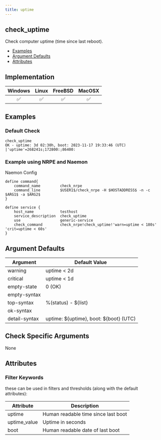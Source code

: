 ```yaml
---
title: uptime
---
```


## check_uptime

Check computer uptime (time since last reboot).

- [Examples](#examples)
- [Argument Defaults](#argument-defaults)
- [Attributes](#attributes)

## Implementation

| Windows            | Linux              | FreeBSD            | MacOSX             |
|:------------------:|:------------------:|:------------------:|:------------------:|
| :white_check_mark: | :white_check_mark: | :white_check_mark: | :white_check_mark: |

## Examples

### Default Check

    check_uptime
    OK - uptime: 3d 02:30h, boot: 2023-11-17 19:33:46 (UTC) |'uptime'=268241s;172800:;86400:

### Example using NRPE and Naemon

Naemon Config

    define command{
        command_name         check_nrpe
        command_line         $USER1$/check_nrpe -H $HOSTADDRESS$ -n -c $ARG1$ -a $ARG2$
    }

    define service {
        host_name            testhost
        service_description  check_uptime
        use                  generic-service
        check_command        check_nrpe!check_uptime!'warn=uptime < 180s' 'crit=uptime < 60s'
    }

## Argument Defaults

| Argument      | Default Value                            |
| ------------- | ---------------------------------------- |
| warning       | uptime < 2d                              |
| critical      | uptime < 1d                              |
| empty-state   | 0 (OK)                                   |
| empty-syntax  |                                          |
| top-syntax    | %(status) - \${list}                     |
| ok-syntax     |                                          |
| detail-syntax | uptime: \${uptime}, boot: \${boot} (UTC) |

## Check Specific Arguments

None

## Attributes

### Filter Keywords

these can be used in filters and thresholds (along with the default attributes):

| Attribute    | Description                         |
| ------------ | ----------------------------------- |
| uptime       | Human readable time since last boot |
| uptime_value | Uptime in seconds                   |
| boot         | Human readable date of last boot    |
